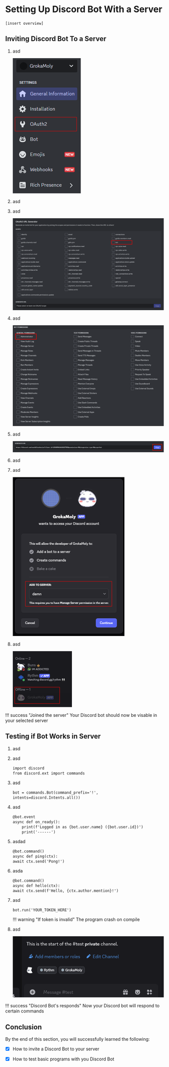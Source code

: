 # Setting Up Discord Bot With a Server
    [insert overview]

## Inviting Discord Bot To a Server

1. asd

    ![Image](./assets/tasktwo/tasktwo_p1.png "Authio")

2. asd

3. asd

    ![Image](./assets/tasktwo/tasktwo_p2.png "Discord Bot Authio URL generator")

4. asd

    ![Image](./assets/tasktwo/tasktwo_p3.png "Discord Bot Permission")

5. asd

    ![Image](./assets/tasktwo/tasktwo_p4.png "Bots Join Link")

6. asd

7. asd

    ![Image](./assets/tasktwo/tasktwo_p5.png "Join server")

8. asd

    ![Image](./assets/tasktwo/tasktwo_p6.png "Server Member List")

!!! success "Joined the server"
    Your Discord bot should now be visable in your selected server


## Testing if Bot Works in Server

1. asd

2. asd

    ```
    import discord
    from discord.ext import commands
    ```

3. asd

    ``` 
    bot = commands.Bot(command_prefix='!', intents=discord.Intents.all())
    ```

4. asd

    ```
    @bot.event
    async def on_ready():
        print(f'Logged in as {bot.user.name} ({bot.user.id})')
        print('------')
    ```

5. asdad

    ```
    @bot.command()
    async def ping(ctx):
    await ctx.send('Pong!')
    ```

6. asda

    ```
    @bot.command()
    async def hello(ctx):
    await ctx.send(f'Hello, {ctx.author.mention}!')
    ```

7. asd

    ```
    bot.run('YOUR_TOKEN_HERE')
    ```

    !!! warning "If token is invalid"
        The program crash on compile

8. asd

    ![gif](./assets/tasktwo/Discord_bot_test.gif "Test Results")

!!! success "Discord Bot's responds"
    Now your Discord bot will respond to certain commands

## Conclusion

By the end of this section, you will successfully learned the following:

- [x] How to invite a Discord Bot to your server

- [x] How to test basic programs with you Discord Bot

